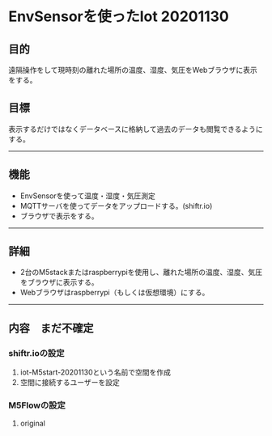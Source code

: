 # EnvSensorを使ったIot 20201130
## 目的
遠隔操作をして現時刻の離れた場所の温度、湿度、気圧をWebブラウザに表示をする。
## 目標
表示するだけではなくデータベースに格納して過去のデータも閲覧できるようにする。

---
## 機能
- EnvSensorを使って温度・湿度・気圧測定
- MQTTサーバを使ってデータをアップロードする。(shiftr.io)
- ブラウザで表示をする。
---
## 詳細
- 2台のM5stackまたはraspberrypiを使用し、離れた場所の温度、湿度、気圧をブラウザに表示する。
- Webブラウザはraspberrypi（もしくは仮想環境）にする。
---
## 内容　まだ不確定
### shiftr.ioの設定　
1. iot-M5start-20201130という名前で空間を作成
1. 空間に接続するユーザーを設定
### M5Flowの設定
1. original
